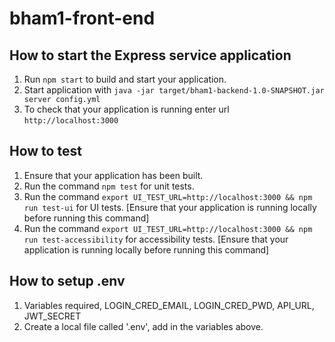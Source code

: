 # bham1-front-end

How to start the Express service application
---

1. Run `npm start` to build and start your application.
1. Start application with `java -jar target/bham1-backend-1.0-SNAPSHOT.jar server config.yml`
1. To check that your application is running enter url `http://localhost:3000`

How to test
---
1. Ensure that your application has been built.
1. Run the command `npm test` for unit tests.
1. Run the command `export UI_TEST_URL=http://localhost:3000 && npm run test-ui` for UI tests. [Ensure that your application is running locally before running this command]
1. Run the command `export UI_TEST_URL=http://localhost:3000 && npm run test-accessibility` for accessibility tests. [Ensure that your application is running locally before running this command]

How to setup .env
---
1. Variables required, LOGIN_CRED_EMAIL, LOGIN_CRED_PWD, API_URL, JWT_SECRET
1. Create a local file called '.env', add in the variables above. 